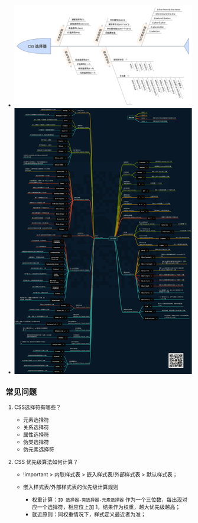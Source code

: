 - ![css-selectors](./css-selectors.png)
- ![css-selector.png](https://raw.githubusercontent.com/linxz/blog/gh-pages/img/2021-05/css-selector.png)

## 常见问题

1. CSS选择符有哪些？

    - 元素选择符
    - 关系选择符
    - 属性选择符
    - 伪类选择符
    - 伪元素选择符

2. CSS 优先级算法如何计算？

    - !important > 内联样式表 > 嵌入样式表/外部样式表 > 默认样式表；
    - 嵌入样式表/外部样式表的优先级计算规则
    
        - 权重计算：`ID 选择器-类选择器-元素选择器` 作为一个三位数，每出现对应一个选择符，相应位上加 1，结果作为权重，越大优先级越高；
        - 就近原则：同权重情况下，样式定义最近者为准；
